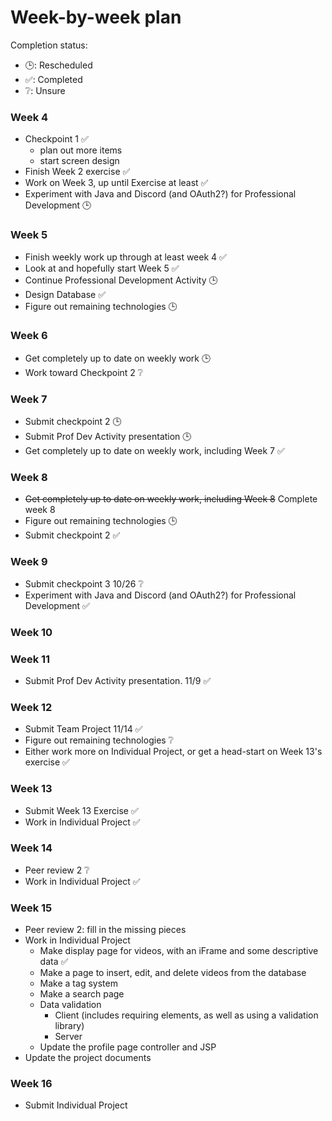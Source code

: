 # Week-by-week plan

Completion status:
- 🕒: Rescheduled
- ✅: Completed
- ❔: Unsure

### Week 4
- Checkpoint 1 ✅
  - plan out more items
  - start screen design
- Finish Week 2 exercise ✅
- Work on Week 3, up until Exercise at least ✅
- Experiment with Java and Discord (and OAuth2?) for Professional Development 🕒

### Week 5
- Finish weekly work up through at least week 4 ✅
- Look at and hopefully start Week 5 ✅
- Continue Professional Development Activity 🕒
- Design Database ✅
- Figure out remaining technologies 🕒

### Week 6
- Get completely up to date on weekly work 🕒
- Work toward Checkpoint 2 ❔

### Week 7
- Submit checkpoint 2 🕒
- Submit Prof Dev Activity presentation 🕒
- Get completely up to date on weekly work, including Week 7 ✅

### Week 8
- ~~Get completely up to date on weekly work, including Week 8~~ Complete week 8 
- Figure out remaining technologies 🕒
- Submit checkpoint 2 ✅

### Week 9
- Submit checkpoint 3 10/26 ❔
- Experiment with Java and Discord (and OAuth2?) for Professional Development ✅

### Week 10

### Week 11
- Submit Prof Dev Activity presentation. 11/9 ✅

### Week 12
- Submit Team Project 11/14 ✅
- Figure out remaining technologies ❔
- Either work more on Individual Project, or get a head-start on Week 13's exercise ✅

### Week 13
- Submit Week 13 Exercise ✅
- Work in Individual Project ✅

### Week 14
- Peer review 2 ❔
- Work in Individual Project ✅

### Week 15
- Peer review 2: fill in the missing pieces
- Work in Individual Project
  - Make display page for videos, with an iFrame and some descriptive data ✅
  - Make a page to insert, edit, and delete videos from the database
  - Make a tag system
  - Make a search page
  - Data validation
    - Client (includes requiring elements, as well as using a validation library)
    - Server
  - Update the profile page controller and JSP
- Update the project documents

### Week 16
- Submit Individual Project